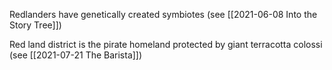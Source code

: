 Redlanders have genetically created symbiotes (see [[2021-06-08 Into the Story Tree]])

Red land district is the pirate homeland protected by giant terracotta colossi (see [[2021-07-21 The Barista]])